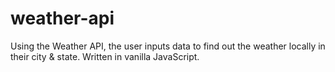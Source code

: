 # weather-api
Using the Weather API, the user inputs data to find out the weather locally in their city &amp; state. Written in vanilla JavaScript.
